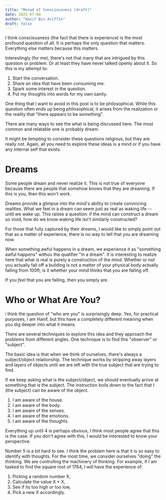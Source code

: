 ```yaml
---
title: "Monad of Consciousness (draft)"
date: 2025-07-04
author: "Hanif Bin Ariffin"
draft: false
---
```


I think consciousness (the fact that there is experience) is the most profound question of all.
It is perhaps the only question that matters.
Everything else matters because this matters.

Interestingly (for me), there's not that many that are intrigued by this question or problem.
Or at least they have never talked openly about it.
So this is my attempt to:

1. Start the conversation.
2. Share an idea that have been consuming me.
3. Spark some interest in the question.
4. Put my thoughts into words for my own sanity.

One thing that I want to avoid in this post is to be philosophical.
While this question often ends up being philosophical, it arises from the realization or the reality that "there appears to be something".

There are many ways to see the what is being discussed here.
The most common and relatable one is probably dream.

It might be tempting to consider these questions religious, but they are really not.
Again, all you need to explore these ideas is a mind or if you have any internal self that exists.

# Dreams

Some people dream and never realize it.
This is not true of everyone because there are people that somehow knows that they are dreaming.
If this is you, then this won't work.

Dreams provide a glimpse into the mind's ability to create convincing realities. What we feel in a dream can seem just as real as waking life -- until we wake up. This raises a question: if the mind can construct a dream so vivid, how do we know waking life isn't similarly constructed?

For those that fully captured by their dreams, I would like to simply point out that as a matter of experience, there is no way to tell that you are dreaming now.

When something awful happens in a dream, we experience it as "something awful happens" withou the qualifier "in a dream".
It is interesting to realize here that what is real is purely a construction of the mind.
Whether or not you actually fall off a building is not a matter of your physical body actually falling from 100ft; is it whether your mind thinks that you are falling off.

If you _feel_ that you are falling, then you simply are.

# Who or What Are You?

i think the question of "who are you" is surprisingly deep.
Yes, for practical purposes, I am Hanif, but this have a completely different meaning when you dig deeper into what it means.

There are several techniques to explore this idea and they approach the problems from different angles.
One technique is to find this "observer" or "subject".

The basic idea is that when we think of ourselves, there's always a subject/object relationship.
The technique works by stripping away layers and layers of objects until we are left with the true subject that are trying to find.

If we keep asking what is the subject/object, we should eventually arrive at something that is the subject.
The instruction boils down to the fact that I (the subject) can be aware of the object.

1. I am aware of the house.
2. I am aware of the body.
3. I am aware of the senses.
4. I am aware of the emotions.
5. I am aware of the thoughts.

Everything up until 4 is perhaps obvious, I think most people agree that this is the case.
If you don't agree with this, I would be interested to know your perspective.

Number 5 is a bit hard to see.
I think the problem here is that it is so easy to identify with thoughts.
For the most time, we consider ourselves "doing" the thinking.
We are controlling the machinery of thinking.
For example, if I am tasked to find the square root of 1764, I will have the experience of:

1. Picking a random number X,
2. Calculate the value X * X,
3. See if its too high or too low,
4. Pick a new X accordingly.

